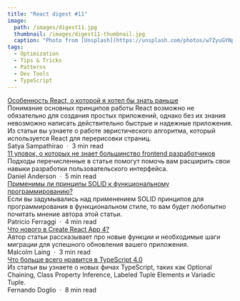 ```yaml
---
title: "React digest #11"
image: 
  path: /images/digest11.jpg
  thumbnail: /images/digest11-thumbnail.jpg
  caption: "Photo from [Unsplash](https://unsplash.com/photos/w7ZyuGYNpRQ)"
tags:
  - Optimization
  - Tips & Tricks
  - Patterns
  - Dev Tools
  - TypeScript
---
```


<div class="digest">
    <a href="https://medium.com/javascript-in-plain-english/you-wish-you-knew-this-little-reactjs-quirk-f021d8375dbe">Особенность React, о которой я хотел бы знать раньше</a>
    <div class="digest-desc">Понимание основных принципов работы React возможно не обязательно для создания простых приложений, однако без их знания невозможно написать действительно быстрые и надежные приложения. Из статьи вы узнаете о работе эвристического алгоритма, который используется React для перерисовки страниц.</div>
    <div class="digest-time">Satya Sampathirao &nbsp;&middot;&nbsp; 3 min read</div>
</div>

<div class="digest">
    <a href="https://medium.com/javascript-in-plain-english/11-frontend-tricks-that-most-frontend-developers-dont-know-about-68dc48199ed6">11 уловок, о которых не знает большинство frontend разработчиков</a>
    <div class="digest-desc">Подходы перечисленные в статье помогут помочь вам расширить свои навыки разработки пользовательского интерфейса.</div>
    <div class="digest-time">Daniel Anderson &nbsp;&middot;&nbsp; 5 min read</div>
</div>

<div class="digest">
    <a href="https://dev.to/patferraggi/do-the-solid-principles-apply-to-functional-programming-56lm">Применимы ли принципы SOLID к функциональному программированию?</a>
    <div class="digest-desc">Если вы задумывались над применением SOLID принципов для программирования в функциональном стиле, то вам будет любопытно почитать мнение автора этой статьи.</div>
    <div class="digest-time">Patricio Ferraggi &nbsp;&middot;&nbsp; 4 min read</div>
</div>

<div class="digest">
    <a href="https://medium.com/frontend-digest/whats-new-in-create-react-app-4-809b24e4d6cb">Что нового в Create React App 4?</a>
    <div class="digest-desc">Автор статьи рассказывает про новые функции и необходимые шаги миграции для успешного обновления вашего приложения.</div> 
    <div class="digest-time">Malcolm Laing &nbsp;&middot;&nbsp; 3 min read</div>
</div>

<div class="digest">
    <a href="https://blog.bitsrc.io/typescript-4-0-what-im-most-excited-about-4ee89693e02e">Что больше всего нравится в TypeScript 4.0</a>
    <div class="digest-desc">Из статьи вы узнаете о новых фичах TypeScript, таких как Optional Chaining, Class Property Inference, Labeled Tuple Elements и Variadic Tuple.</div>
    <div class="digest-time">Fernando Doglio &nbsp;&middot;&nbsp; 8 min read</div>
</div>